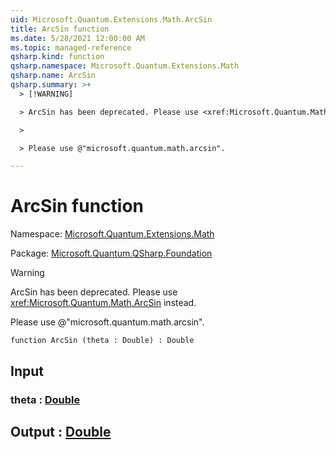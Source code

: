 ```yaml
---
uid: Microsoft.Quantum.Extensions.Math.ArcSin
title: ArcSin function
ms.date: 5/28/2021 12:00:00 AM
ms.topic: managed-reference
qsharp.kind: function
qsharp.namespace: Microsoft.Quantum.Extensions.Math
qsharp.name: ArcSin
qsharp.summary: >+
  > [!WARNING]

  > ArcSin has been deprecated. Please use <xref:Microsoft.Quantum.Math.ArcSin> instead.

  >

  > Please use @"microsoft.quantum.math.arcsin".

---
```


# ArcSin function

Namespace: [Microsoft.Quantum.Extensions.Math](xref:Microsoft.Quantum.Extensions.Math)

Package: [Microsoft.Quantum.QSharp.Foundation](https://nuget.org/packages/Microsoft.Quantum.QSharp.Foundation)


> [!WARNING]
> ArcSin has been deprecated. Please use <xref:Microsoft.Quantum.Math.ArcSin> instead.
>
> Please use @"microsoft.quantum.math.arcsin".



```qsharp
function ArcSin (theta : Double) : Double
```


## Input

### theta : [Double](xref:microsoft.quantum.qsharp.valueliterals#double-literals)





## Output : [Double](xref:microsoft.quantum.qsharp.valueliterals#double-literals)

